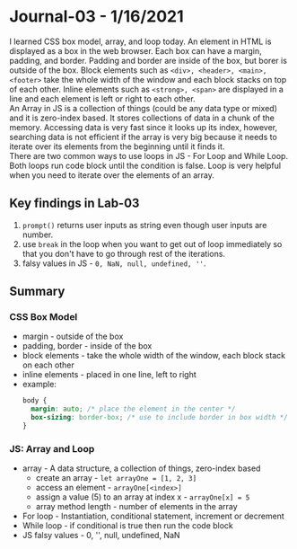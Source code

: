 # Journal-03 - 1/16/2021

I learned CSS box model, array, and loop today. An element in HTML is displayed as a box in the web browser. Each box can have a margin, padding, and border. Padding and border are inside of the box, but borer is outside of the box. Block elements such as `<div>, <header>, <main>, <footer>` take the whole width of the window and each block stacks on top of each other. Inline elements such as `<strong>, <span>` are displayed in a line and each element is left or right to each other.<br/>
An Array in JS is a collection of things (could be any data type or mixed) and it is zero-index based. It stores collections of data in a chunk of the memory. Accessing data is very fast since it looks up its index, however, searching data is not efficient if the array is very big because it needs to iterate over its elements from the beginning until it finds it.<br/>
There are two common ways to use loops in JS - For Loop and While Loop. Both loops run code block until the condition is false. Loop is very helpful when you need to iterate over the elements of an array.

## Key findings in Lab-03

1. `prompt()` returns user inputs as string even though user inputs are number.
2. use `break` in the loop when you want to get out of loop immediately so that you don't have to go through rest of the iterations.
3. falsy values in JS - `0, NaN, null, undefined, ''`.

## Summary

### CSS Box Model

- margin - outside of the box
- padding, border - inside of the box
- block elements - take the whole width of the window, each block stack on each other
- inline elements - placed in one line, left to right
- example:
  ```css
  body {
    margin: auto; /* place the element in the center */
    box-sizing: border-box; /* use to include border in box width */
  }
  ```

### JS: Array and Loop

- array - A data structure, a collection of things, zero-index based
  - create an array - `let arrayOne = [1, 2, 3]`
  - access an element - `arrayOne[<index>]`
  - assign a value (5) to an array at index x - `arrayOne[x] = 5`
  - array method length - number of elements in the array
- For loop - Instantiation, conditional statement, increment or decrement
- While loop - if conditional is true then run the code block
- JS falsy values - 0, '', null, undefined, NaN
